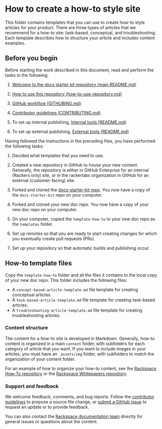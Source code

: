 # How to create a how-to style site

This folder contains templates that you can use to create how-to style articles for your product. There are three types of articles that we recommend for a how-to site: task-based, conceptual, and troubleshooting. Each template describes how to structure your article and includes content examples.

## Before you begin

Before starting the work described in this document, read and perform the tasks in the following:

1. [Welcome to the docs starter kit repository (main README.md)](https://github.rackspace.com/IX/docs-starter-kit/blob/master/README.md)

2. [How to use this repository (how-to-use-repository.md)](https://github.rackspace.com/IX/docs-starter-kit/blob/master/how-to-use-repository.md)

3. [GitHub workflow (GITHUBING.md)](https://github.rackspace.com/IX/docs-starter-kit/blob/master/GITHUBING.md)

4. [Contributor guidelines (CONTRIBUTING.md)](https://github.rackspace.com/IX/docs-starter-kit/blob/master/CONTRIBUTING.md)

5. To set up internal publishing,
[Internal tools (README.md)](https://github.rackspace.com/IX/docs-starter-kit/blob/master/tools-internal-repo/README.md)

6. To set up external publishing,
[External tools (README.md)](https://github.rackspace.com/IX/docs-starter-kit/blob/master/tools-external-repo/README.md)

Having followed the instructions in the preceding files, you have performed the following tasks:

1. Decided what templates that you need to use.

2. Created a new repository in GitHub to house your new content. Generally, the repository is either in GitHub Enterprise for an internal (Rackers only) site, or in the rackerlabs organization in GitHub for an external (customer-facing) site.

3. Forked and cloned the [docs-starter-kit repo](https://github.rackspace.com/IX/docs-starter-kit). You now have a copy of the `docs-starter-kit` repo on your computer.

4. Forked and cloned your new doc repo. You now have a copy of your new doc repo on your computer.

5. On your computer, copied the `template-how-to` to your new doc repo as the `templates` folder.

6. Set up remotes so that you are ready to start creating changes for which you eventually create pull requests (PRs).

7. Set up your repository so that automatic builds and publishing occur.

## How-to template files

Copy the `template-how-to` folder and all the files it contains to the local copy of your new doc repo. This folder includes the following files:

- A `concept-based-article-template.md` file template for creating conceptual articles.
- A `task-based-article-template.md` file template for creating task-based articles.
- A `troubleshooting-article-template.md` file template for creating troubleshooting articles.

### Content structure

The content for a how-to site is developed in Markdown. Generally, how-to content is organized in a main `content` folder, with subfolders for each category of article that you want. If you want to include images in your articles, you must have an `_assets/img` folder, with subfolders to match the organization of your content folder.

For an example of how to organize your how-to content, see the [Rackspace How-To repository](https://github.com/rackerlabs/rackspace-how-to) or the [Rackspace Whitepapers repository](https://github.com/rackerlabs/rackspace-whitepapers).

### Support and feedback

We welcome feedback, comments, and bug reports. Follow the [contributor guidelines](https://github.rackspace.com/IX/docs-starter-kit/blob/master/CONTRIBUTING.md) to propose a source file change, or [submit a GitHub issue](https://github.rackspace.com/IX/docs-starter-kit/issues) to request an update or to provide feedback.

You can also contact the [Rackspace documentation team](mailto:infodev@rackspace.com) directly for general issues or questions about the content.
